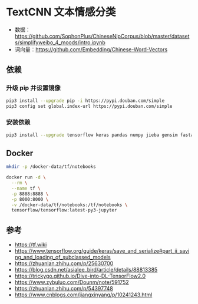 # TextCNN 文本情感分类

* 数据：https://github.com/SophonPlus/ChineseNlpCorpus/blob/master/datasets/simplifyweibo_4_moods/intro.ipynb
* 词向量：https://github.com/Embedding/Chinese-Word-Vectors

## 依赖

### 升级 pip 并设置镜像

```bash
pip3 install --upgrade pip -i https://pypi.douban.com/simple
pip3 config set global.index-url https://pypi.douban.com/simple
```

### 安装依赖

```bash
pip3 install --upgrade tensorflow keras pandas numpy jieba gensim fastapi uvicorn
```

## Docker

```bash
mkdir -p /docker-data/tf/notebooks
```

```bash
docker run -d \
  --rm \
  --name tf \
  -p 8888:8888 \
  -p 8000:8000 \
  -v /docker-data/tf/notebooks:/tf/notebooks \
  tensorflow/tensorflow:latest-py3-jupyter
```

## 参考

* https://tf.wiki
* https://www.tensorflow.org/guide/keras/save_and_serialize#part_ii_saving_and_loading_of_subclassed_models
* https://zhuanlan.zhihu.com/p/25630700
* https://blog.csdn.net/asialee_bird/article/details/88813385
* https://trickygo.github.io/Dive-into-DL-TensorFlow2.0
* https://www.zybuluo.com/Dounm/note/591752
* https://zhuanlan.zhihu.com/p/54397748
* https://www.cnblogs.com/jiangxinyang/p/10241243.html
